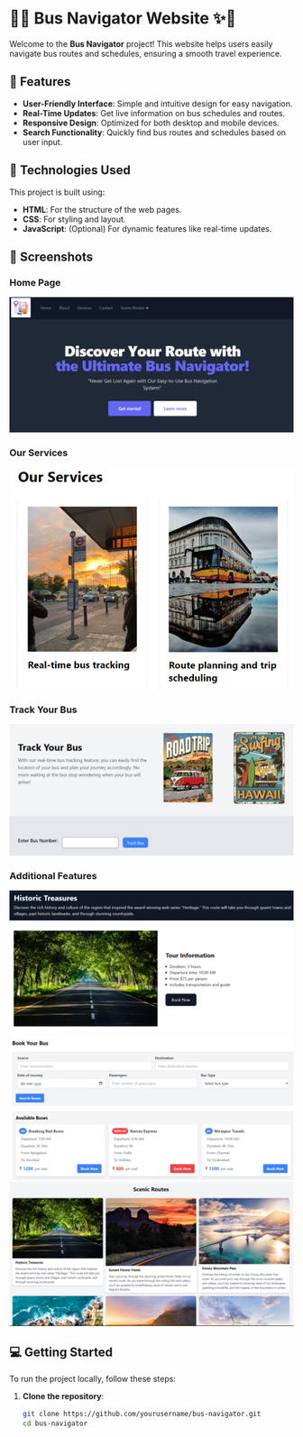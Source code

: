 # 🚌✨ Bus Navigator Website ✨🚌

Welcome to the **Bus Navigator** project! This website helps users easily navigate bus routes and schedules, ensuring a smooth travel experience.

## 🚀 Features

- **User-Friendly Interface**: Simple and intuitive design for easy navigation.
- **Real-Time Updates**: Get live information on bus schedules and routes.
- **Responsive Design**: Optimized for both desktop and mobile devices.
- **Search Functionality**: Quickly find bus routes and schedules based on user input.

## 🎨 Technologies Used

This project is built using:

- **HTML**: For the structure of the web pages.
- **CSS**: For styling and layout.
- **JavaScript**: (Optional) For dynamic features like real-time updates.

## 📸 Screenshots

### Home Page
![Home Page](Screenshot%202024-02-07%20095920.png)

### Our Services
![Our Services](Screenshot%202024-02-07%20100011.png)

### Track Your Bus
![Track Your Bus](Screenshot%202024-02-07%20100159.png)

### Additional Features
![Additional View 1](Screenshot%202024-02-07%20100238.png)
![Additional View 2](Screenshot%202024-02-07%20100340.png)
![Additional View 3](Screenshot%202024-02-07%20100435.png)


## 💻 Getting Started

To run the project locally, follow these steps:

1. **Clone the repository**:
   ```bash
   git clone https://github.com/yourusername/bus-navigator.git
   cd bus-navigator
